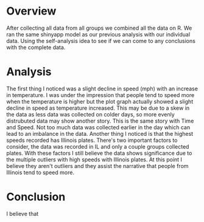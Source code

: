 # Overview
  After collecting all data from all groups we combined all the data on R. We ran the same shinyapp model as our previous analysis with our individual data. Using the self-analysis idea to see if we can come to any conclusions with the complete data.

# Analysis
  The first thing I noticed was a slight decline in speed (mph) with an increase in temperature. I was under the impression that people tend to speed more when the temperature is higher but the plot graph actually showed a slight decline in speed as temperature increased. This may be due to a skew in the data as less data was collected on colder days, so more evenly distrubuted data may show another story. This is the same story with Time and Speed. Not too much data was collected earlier in the day which can lead to an imbalance in the data.
  Another thing I noticed is that the highest speeds recorded has Illinois plates. There's two important factors to consider, the data was recorded in IL and only a couple groups collected plates. With these factors I still believe the data shows significance due to the multiple outliers with high speeds with Illinois plates. At this point I believe they aren't outliers and they assist the narrative that people from Illinois tend to speed more.

# Conclusion
  I believe that 
